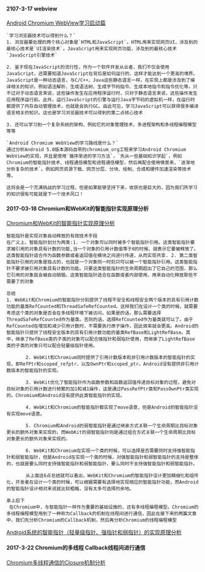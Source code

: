 #### 2107-3-17 webview
[Android Chromium WebView学习启动篇](http://blog.csdn.net/luoshengyang/article/details/46569161)
```
`学习浏览器技术可以得到什么？`
1. 浏览器要处理的两个核心对象是`HTML和JavaScript`。HTML用来实现网页UI，涉及到的最核心技术是`UI渲染技术`。JavaScript用来实现网页功能，涉及到的最核心技术`JavaScript引擎技术`

2. 鉴于现在JavaScript的流行性，作为一个软件开发从业者，我们不仅会使用JavaScript，还需要知道JavaScript在背后是如何运行的，这样才能达到一个更高的境界。JavaScript是一种动态语言，与C/C++、Java这些静态语言一样，在实现上都是涉及到了编译相关的知识，例如语法解析、生成语法树、生成字节码指令、生成本地指令和指令优化等。只不过对于动态语言来说，这些操作发生在应用程序运行时，只对于静态语言来说，这些操作发生应用程序运行前。此外，运行JavaScript的引擎与运行Java字节码的虚拟机一样，在运行时都提供了内存自动管理技术，也就是会执行GC。由此可见，学习JavaScript可以获得很多编译语言相关的知识。这也是学习浏览器技术可以得到的第二点核心技术

3. 还可以学习到一个复杂系统的架构，例如它的对象管理技术、多进程架构和多线程编程模型等等

`Android Chromium WebView的学习路线是什么？`
通过分析Android 5.0版本源码自带的chromium_org工程来学习Android Chromium WebView的实现，并且是使用`循序渐进的学习方法`，`先从一些基础知识学起`，例如Chromium的智能指针技术、线程通信模型和进程通信模型，然后再配合使用情景来，`逐渐地分析复杂的技术`。例如网页资源下载、网页分层、分块、绘制、合成和硬件加速渲染等技术等。

这将会是一个充满挑战的学习过程，但是如果能够坚持下来，收获也是巨大的，因为我们所学习的知识很有可能就是下一个技术风口！

```

#### 2017-03-18 Chromium和WebKit的智能指针实现原理分析
[Chromium和WebKit的智能指针实现原理分析](http://blog.csdn.net/luoshengyang/article/details/46598223)
```
智能指针是实现对象自动释放的有效技术手段
在广义上，智能指针划分为两类:1. 一个对象可以同时被多个智能指针引用。这类智能指针要求被引用的对象具有计数的功能,当一个对象的引用计数值等于0的时候，就表示它要被释放了。这类智能指针适合作为函数参数或者返回值在模块之间进行传递，从而实现共享. 2. 第二类智能指针引用的对象是独占的，也就是一个对象同一时刻只可以被一个智能指针引用。这类智能指针不要求被引用对象具有计数的功能。只要这类智能指针的生命周期超出了它自己的范围，那么它引用的对象就会被自动销毁。这类智能指针适合在函数或者内部使用，用来自动化释放那些不需要了的对象

总结
1. WebKit和Chromium的智能指针分别提供了线程不安全和线程安全两个版本的具有引用计数功能的基类RefCounted和ThreadSafeRefCounted。这样我们在设计一个类的时候，就需要考虑这个类的对象是否会在多线程环境下被访问。如果是的话，那么需要选择ThreadSafeRefCounted作为基类。否则的话，选择RefCounted作为基类就可以了。由于RefCounted在增加和减少引用计数时，不需要执行原子操作，因此效率就会更高。Android的智能指针只提供了线程安全版本的具有引用计数功能的基类RefBase和LightRefBase。其中，继承了RefBase类的子类的对象可以配合强指针和弱指针使用，而继承了LightRefBase类的子类的对象只可以配合轻量级指针使用。

       2. WebKit和Chromium同时提供了引用计数版本和非引用计数版本的智能指针的实现，即RefPtr和scoped_refptr，以及OwnPtr和scoped_ptr。Android没有提供非引用计数版本的智能指针的实现。

       3. WebKit优化了智能指针作为函数参数和函数返回值传递目标对象的过程，避免对目标对象的引用计数进行频繁的加1和减1操作，这是通过PassRefPtr类和PassOwnPtr类实现的。Chromium和Android没有提供此类智能指针的实现。

       4. WebKit和Chromium的智能指针都实现了move语意，但是Android的智能指针没有实现move语意。

       5. Chromium和Android的弱智能指针是通过继承方式关联一个生命周期比目标对象更长的额外对象来实现的，而WebKit的弱智能指针则是通过组合方式关联一个生命周期比目标对象更长的额外对象来实现的。

       6. WebKit和Chromium在实现一个类的时候，可以选择是否需要同时支持强智能指针和弱智能指针，但是Android在实现一个类的时候，对强智能指针和弱智能指针的支持是整体的，也就是要么同时支持强智能指针和弱智能指针，要么同时不支持强智能指针和弱智能指针。

       从上面这6点总结就可以看出，WebKit和Chromium的智能指针设计更加精细化和组件化，开发者在设计一个类的时候，可以根据需要有选择地实现相应的智能指针功能，而Android的智能指针设计相对来说就比较粗略，没有太多可选择的余地。
```

```
承上启下
 在Chromium中，与智能指针一样作为重要的基础设施的，还有多线程编程模型。Chromium的多线程编程模型用到了一种称为Callback的机制在线程间进行通信，因此在接下来的两篇文章中，我们先分析Chromium的Callback机制，然后再分析Chromium的线程编程模型
```

[Android系统的智能指针（轻量级指针、强指针和弱指针）的实现原理分析](http://blog.csdn.net/luoshengyang/article/details/6786239)


#### 2017-3-22 Chromium的多线程 Callback线程间进行通信
[Chromium多线程通信的Closure机制分析](http://blog.csdn.net/luoshengyang/article/details/46747797)

